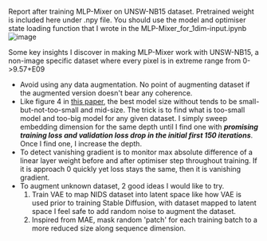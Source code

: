 Report after training MLP-Mixer on UNSW-NB15 dataset. Pretrained weight is included here under .npy file. You should use the model and optimiser state loading function that I wrote in the MLP-Mixer_for_1dim-input.ipynb
![image](https://github.com/user-attachments/assets/fbcf1f87-e27a-4727-ad0c-f8b726d6285c) <br>

Some key insights I discover in making MLP-Mixer work with UNSW-NB15, a non-image specific dataset where every pixel is in extreme range from 0->9.57+E09
- Avoid using any data augmentation. No point of augmenting dataset if the augmented version doesn't bear any coherence.
- Like figure 4 in [this paper](https://arxiv.org/pdf/2106.10270), the best model size without tends to be small-but-not-too-small and mid-size. The trick is to find what is too-small model and too-big model for any given dataset. I simply sweep embedding dimension for the same depth until I find one with ***promising training loss and validation loss drop in the initial first 150 iterations***. Once I find one, I increase the depth.
- To detect vanishing gradient is to monitor max absolute difference of a linear layer weight before and after optimiser step throughout training. If it is approach 0 quickly yet loss stays the same, then it is vanishing gradient.
- To augment unknown dataset, 2 good ideas I would like to try.
   1. Train VAE to map NIDS dataset into latent space like how VAE is used prior to training Stable Diffusion, with dataset mapped to latent space I feel safe to add random noise to augment the dataset.
   2.  Inspired from MAE, mask random 'patch' for each training batch to a more reduced size along sequence dimension.
